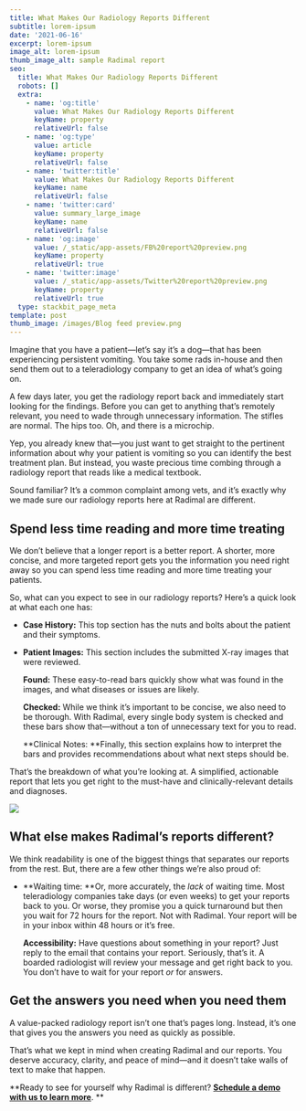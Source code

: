 ```yaml
---
title: What Makes Our Radiology Reports Different
subtitle: lorem-ipsum
date: '2021-06-16'
excerpt: lorem-ipsum
image_alt: lorem-ipsum
thumb_image_alt: sample Radimal report
seo:
  title: What Makes Our Radiology Reports Different
  robots: []
  extra:
    - name: 'og:title'
      value: What Makes Our Radiology Reports Different
      keyName: property
      relativeUrl: false
    - name: 'og:type'
      value: article
      keyName: property
      relativeUrl: false
    - name: 'twitter:title'
      value: What Makes Our Radiology Reports Different
      keyName: name
      relativeUrl: false
    - name: 'twitter:card'
      value: summary_large_image
      keyName: name
      relativeUrl: false
    - name: 'og:image'
      value: /_static/app-assets/FB%20report%20preview.png
      keyName: property
      relativeUrl: true
    - name: 'twitter:image'
      value: /_static/app-assets/Twitter%20report%20preview.png
      keyName: property
      relativeUrl: true
  type: stackbit_page_meta
template: post
thumb_image: /images/Blog feed preview.png
---
```

Imagine that you have a patient—let’s say it’s a dog—that has been experiencing persistent vomiting. You take some rads in-house and then send them out to a teleradiology company to get an idea of what’s going on. 

A few days later, you get the radiology report back and immediately start looking for the findings. Before you can get to anything that’s remotely relevant, you need to wade through unnecessary information. The stifles are normal. The hips too. Oh, and there is a microchip.

Yep, you already knew that—you just want to get straight to the pertinent information about why your patient is vomiting so you can identify the best treatment plan. But instead, you waste precious time combing through a radiology report that reads like a medical textbook. 

Sound familiar? It’s a common complaint among vets, and it’s exactly why we made sure our radiology reports here at Radimal are different.

## **Spend less time reading and more time treating**

We don’t believe that a longer report is a better report. A shorter, more concise, and more targeted report gets you the information you need right away so you can spend less time reading and more time treating your patients. 



So, what can you expect to see in our radiology reports? Here’s a quick look at what each one has: 

*   **Case History:** This top section has the nuts and bolts about the patient and their symptoms. 


*   **Patient Images:** This section includes the submitted X-ray images that were reviewed.

    **Found:** These easy-to-read bars quickly show what was found in the images, and what diseases or issues are likely. 

    **Checked:** While we think it’s important to be concise, we also need to be thorough. With Radimal, every single body system is checked and these bars show that—without a ton of unnecessary text for you to read. 

    **Clinical Notes: **Finally, this section explains how to interpret the bars and provides recommendations about what next steps should be. 

That’s the breakdown of what you’re looking at. A simplified, actionable report that lets you get right to the must-have and clinically-relevant details and diagnoses. 

![](/\_static/app-assets/reportfeaturesnorainbow.png)

## **What else makes Radimal’s reports different?**

We think readability is one of the biggest things that separates our reports from the rest. But, there are a few other things we’re also proud of: 

*   **Waiting time: **Or, more accurately, the *lack* of waiting time. Most teleradiology companies take days (or even weeks) to get your reports back to you. Or worse, they promise you a quick turnaround but then you wait for 72 hours for the report. Not with Radimal. Your report will be in your inbox within 48 hours or it’s free. 

    **Accessibility:** Have questions about something in your report? Just reply to the email that contains your report. Seriously, that’s it. A boarded radiologist will review your message and get right back to you. You don’t have to wait for your report *or* for answers.

## **Get the answers you need when you need them**

A value-packed radiology report isn’t one that’s pages long. Instead, it’s one that gives you the answers you need as quickly as possible. 

That’s what we kept in mind when creating Radimal and our reports. You deserve accuracy, clarity, and peace of mind—and it doesn’t take walls of text to make that happen. 

**Ready to see for yourself why Radimal is different? **[**Schedule a demo with us to learn more**](https://www.radimal.ai/signup)**. **
